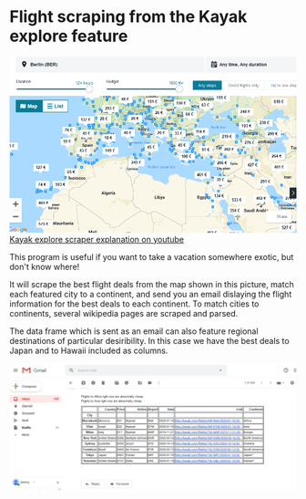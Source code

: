 # Flight scraping from the Kayak explore feature

[![Kayak explore scraper explanation on youtube](images/kayak.png)](https://youtu.be/b9PZgzXJBIk "Kayak explore scraper explanation on youtube")
[Kayak explore scraper explanation on youtube](https://youtu.be/b9PZgzXJBIk)

This program is useful if you want to take a vacation somewhere exotic, but don't know where!

It will scrape the best flight deals from the map shown in this picture, match each featured city to a continent, and send you an email dislaying the flight information for the best deals to each continent. To match cities to continents, several wikipedia pages are scraped and parsed.

The data frame which is sent as an email can also feature regional destinations of particular desiribility. In this case we have the best deals to Japan and to Hawaii included as columns.

![The generated email](images/email.png)
